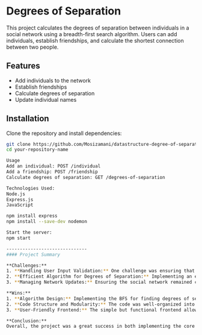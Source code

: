# Degrees of Separation

This project calculates the degrees of separation between individuals in a social network using a breadth-first search algorithm. Users can add individuals, establish friendships, and calculate the shortest connection between two people.

## Features
- Add individuals to the network
- Establish friendships
- Calculate degrees of separation
- Update individual names

## Installation

Clone the repository and install dependencies:

```bash
git clone https://github.com/Mosizamani/datastructure-degree-of-separation.git
cd your-repository-name

Usage
Add an individual: POST /individual
Add a friendship: POST /friendship
Calculate degrees of separation: GET /degrees-of-separation

Technologies Used:
Node.js
Express.js
JavaScript

npm install express
npm install --save-dev nodemon

Start the server:
npm start

------------------------------
#### Project Summary

**Challenges:**
1. **Handling User Input Validation:** One challenge was ensuring that all inputs were valid before performing actions like adding individuals or creating friendships. The solution was to implement validation both on the frontend and backend to prevent invalid data entry.
2. **Efficient Algorithm for Degrees of Separation:** Implementing an efficient algorithm to calculate degrees of separation was crucial. Using a breadth-first search (BFS) ensured optimal performance for this task, but ensuring it worked across edge cases (like isolated individuals) was a challenge.
3. **Managing Network Updates:** Ensuring the social network remained consistent when individuals were renamed was a bit tricky, especially ensuring all friendships were updated correctly. A systematic approach to updating the graph’s structure helped address this.

**Wins:**
1. **Algorithm Design:** Implementing the BFS for finding degrees of separation was a big win. It provided a clear and efficient way to solve the problem while ensuring optimal performance even with larger networks.
2. **Code Structure and Modularity:** The code was well-organized into classes and functions, improving maintainability and scalability. The SocialNetwork class encapsulated the logic well, and the API endpoints were straightforward.
3. **User-Friendly Frontend:** The simple but functional frontend allowed easy interaction with the API, providing a good user experience with input validation and responsive design.

**Conclusion:**
Overall, the project was a great success in both implementing the core algorithm and structuring the backend and frontend interaction smoothly. It demonstrates a strong understanding of JavaScript, algorithm design, and web development best practices.

